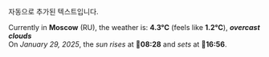 
자동으로 추가된 텍스트입니다.

<!--START_SECTION:weather:moscow-->
Currently in **Moscow** (RU), the weather is: **4.3°C** (feels like **1.2°C**), ***overcast clouds***<br/>
On *January 29, 2025*, the *sun rises* at 🌅**08:28** and *sets* at 🌇**16:56**.
<!--END_SECTION:weather-->
